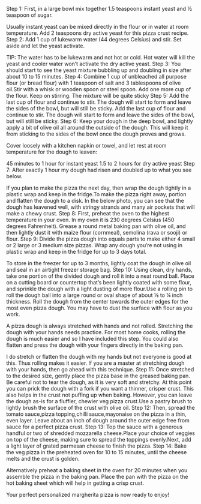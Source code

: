 Step 1:
First, in a large bowl mix together 1.5 teaspoons instant yeast and ½ teaspoon of sugar.

Usually instant yeast can be mixed directly in the flour or in water at room temperature. Add 2 teaspoons dry active yeast for this pizza crust recipe.
Step 2:
Add 1 cup of lukewarm water (44 degrees Celsius) and stir. Set aside and let the yeast activate.

TIP: The water has to be lukewarm and not hot or cold. Hot water will kill the yeast and cooler water won’t activate the dry active yeast.
Step 3:
You should start to see the yeast mixture bubbling up and doubling in size after about 10 to 15 minutes.
Step 4:
Combine 1 cup of unbleached all purpose flour (or bread flour) with 1 teaspoon of salt and 3 tablespoons of olive oil.Stir with a whisk or wooden spoon or steel spoon. Add one more cup of the flour.
 Keep on stirring. The mixture will be quite sticky
 Step 5:
  Add the last cup of flour and continue to stir. The dough will start to form and leave the sides of the bowl, but will still be sticky. Add the last cup of flour and continue to stir. The dough will start to form and leave the sides of the bowl, but will still be sticky.
  Step 6:
  Keep your dough in the deep bowl, and lightly apply a bit of olive oil all around the outside of the dough. This will keep it from sticking to the sides of the bowl once the dough proves and grows.

Cover loosely with a kitchen napkin or towel, and let rest at room temperature for the dough to leaven:

45 minutes to 1 hour for instant yeast
1.5 to 2 hours for dry active yeast
Step 7:
After exactly 1 hour my dough had risen and doubled up to what you see below.

If you plan to make the pizza the next day, then wrap the dough tightly in a plastic wrap and keep in the fridge.To make the pizza right away, portion and flatten the dough to a disk. In the below photo, you can see that the dough has leavened well, with stringy strands and many air pockets that will make a chewy crust.
Step 8:
First, preheat the oven to the highest temperature in your oven. In my oven it is 230 degrees Celsius (450 degrees Fahrenheit). Grease a round metal baking pan with olive oil, and then lightly dust it with maize flour (cornmeal), semolina (rava or sooji) or flour.
Step 9:
 Divide the pizza dough into equals parts to make either 4 small or 2 large or 3 medium size pizzas. Wrap any dough you’re not using in plastic wrap and keep in the fridge for up to 3 days total.

To store in the freezer for up to 3 months, lightly coat the dough in olive oil and seal in an airtight freezer storage bag.
Step 10:
Using clean, dry hands, take one portion of the divided dough and roll it into a neat round ball. Place on a cutting board or countertop that’s been lightly coated with some flour, and sprinkle the dough with a light dusting of more flour.Use a rolling pin to roll the dough ball into a large round or oval shape of about ⅛ to ¼ inch thickness. Roll the dough from the center towards the outer edges for the most even pizza dough. You may have to dust the surface with flour as you work.

A pizza dough is always stretched with hands and not rolled. Stretching the dough with your hands needs practice. For most home cooks, rolling the dough is much easier and so I have included this step. You could also flatten and press the dough with your fingers directly in the baking pan.

I do stretch or flatten the dough with my hands but not everyone is good at this. Thus rolling makes it easier. If you are a master at stretching dough with your hands, then go ahead with this technique.
Step 11:
Once stretched to the desired size, gently place the pizza base in the greased baking pan. Be careful not to tear the dough, as it is very soft and stretchy. At this point you can prick the dough with a fork if you want a thinner, crisper crust. This also helps in the crust not puffing up when baking. However, you can leave the dough as-is for a fluffier, chewier veg pizza crust.Use a pastry brush to lightly brush the surface of the crust with olive oil.
Step 12:
Then, spread the tomato sauce,pizza topping,chilli sauce,mayonaise on the pizza in a thin, even layer. Leave about an inch of dough around the outer edge free from sauce for a perfect pizza crust.
Step 13:
Top the sauce with a generous handful or two of shredded mozzarella cheese.Place your choice of veggies on top of the cheese, making sure to spread the toppings evenly.Next, add a light layer of grated parmesan cheese to finish the pizza.
Step 14:
Bake the veg pizza in the preheated oven for 10 to 15 minutes, until the cheese melts and the crust is golden.

Alternatively preheat a baking sheet in the oven for 20 minutes when you assemble the pizza in the baking pan. Place the pan with the pizza on the hot baking sheet which will help in getting a crisp crust.

Your perfect personalized margherita pizza is now ready to enjoy!
